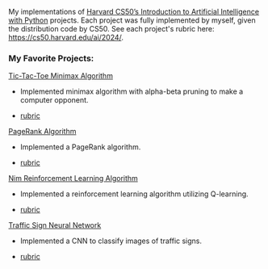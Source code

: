 My implementations of [Harvard CS50’s Introduction to Artificial Intelligence with Python](https://cs50.harvard.edu/ai/2024/) projects. Each project was fully implemented by myself, given the distribution code by CS50. See each project's rubric here: https://cs50.harvard.edu/ai/2024/. 

### My Favorite Projects:

[Tic-Tac-Toe Minimax Algorithm](week0/tictactoe/)

- Implemented minimax algorithm with alpha-beta pruning to make a computer opponent.

- [rubric](https://cs50.harvard.edu/ai/2024/projects/0/tictactoe/)

[PageRank Algorithm](week2/pagerank/)

- Implemented a PageRank algorithm.

- [rubric](https://cs50.harvard.edu/ai/2024/projects/2/pagerank/)

[Nim Reinforcement Learning Algorithm](week4/nim/)

- Implemented a reinforcement learning algorithm utilizing Q-learning.

- [rubric](https://cs50.harvard.edu/ai/2024/projects/4/nim/)

[Traffic Sign Neural Network](week5/traffic/)

- Implemented a CNN to classify images of traffic signs.

- [rubric](https://cs50.harvard.edu/ai/2024/projects/5/traffic/)
